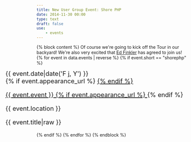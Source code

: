 ```yaml
---
title: New User Group Event: Shore PHP
date: 2014-11-30 00:00
type: text
draft: false
use:
    - events
---
```

{% block content %}
Of course we're going to kick off the Tour in our backyard!  We're also very excited that <a href="/speakers/ed-finkler">
Ed Finkler</a> has agreed to join us!
<br>
    {% for event in data.events | reverse %}
        {% if event.short == "shorephp" %}
            <div class="row appearance" style="font-size:20px; margin-left:-100px">
                <div class="col-md-3 text-right appearance-date">
                    {{ event.date|date('F j, Y') }}
                </div>
                <div class="col-md-9 appearance-details">
                    {% if event.appearance_url %}
                        <a href="{{ event.appearance_url }}">
                    {% endif %}
                    <p class="appearance-details__event">{{ event.event }}
                    {% if event.appearance_url %}
                        </a>
                    {% endif %}
                    <div class="appearance-details__location">{{ event.location }}</div>
                    <p class="appearance-details__title">{{ event.title|raw }}</p>
                </div>
            </div>
        {% endif %}
    {% endfor %}
{% endblock %}